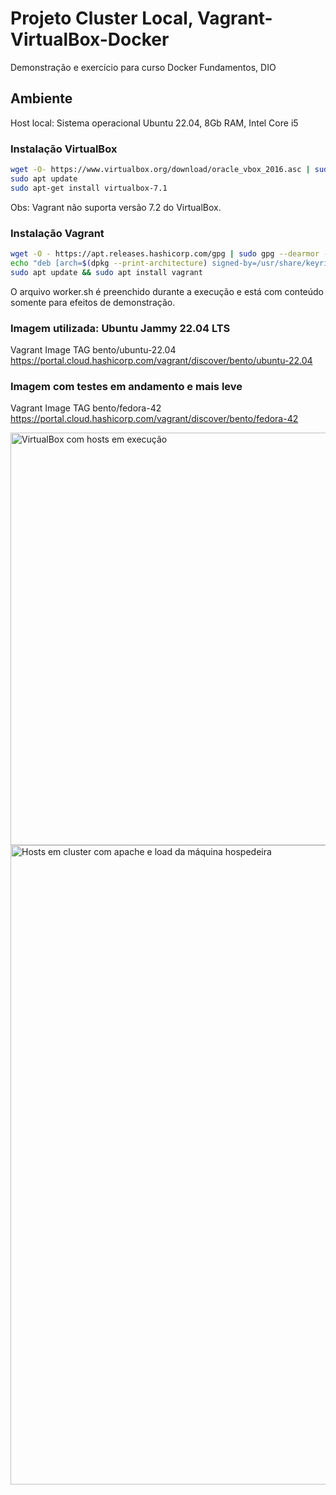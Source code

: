 # Projeto Cluster Local, Vagrant-VirtualBox-Docker

Demonstração e exercício para curso Docker Fundamentos, DIO

## Ambiente
Host local: Sistema operacional Ubuntu 22.04, 8Gb RAM, Intel Core i5

### Instalação VirtualBox
```bash
wget -O- https://www.virtualbox.org/download/oracle_vbox_2016.asc | sudo gpg --yes --output /usr/share/keyrings/oracle-virtualbox-2016.gpg --dearmor
sudo apt update
sudo apt-get install virtualbox-7.1
```
Obs: Vagrant não suporta versão 7.2 do VirtualBox.

### Instalação Vagrant
```bash
wget -O - https://apt.releases.hashicorp.com/gpg | sudo gpg --dearmor -o /usr/share/keyrings/hashicorp-archive-keyring.gpg
echo "deb [arch=$(dpkg --print-architecture) signed-by=/usr/share/keyrings/hashicorp-archive-keyring.gpg] https://apt.releases.hashicorp.com $(grep -oP '(?<=UBUNTU_CODENAME=).*' /etc/os-release || lsb_release -cs) main" | sudo tee /etc/apt/sources.list.d/hashicorp.list
sudo apt update && sudo apt install vagrant
```
O arquivo worker.sh é preenchido durante a execução e está com conteúdo somente para efeitos de demonstração.

### Imagem utilizada: Ubuntu Jammy 22.04 LTS
Vagrant Image TAG bento/ubuntu-22.04
https://portal.cloud.hashicorp.com/vagrant/discover/bento/ubuntu-22.04

### Imagem com testes em andamento e mais leve
Vagrant Image TAG bento/fedora-42
https://portal.cloud.hashicorp.com/vagrant/discover/bento/fedora-42

<img width="959" height="660" alt="VirtualBox com hosts em execução" src="https://github.com/user-attachments/assets/156213e7-6c6e-4465-a465-1bee1eb76e12" />

<img width="1868" height="1023" alt="Hosts em cluster com apache e load da máquina hospedeira" src="https://github.com/user-attachments/assets/b6dda4be-44ee-443c-babf-a66dead49551" />
